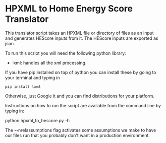 # HPXML to Home Energy Score Translator

This translator script takes an HPXML file or directory of files as an input 
and generates HEScore inputs from it. The HEScore inputs are exported as json. 

To run this script you will need the following python library:

 * lxml: handles all the xml processing.

If you have pip installed on top of python you can install these by going to
your terminal and typing in

```
pip install lxml
```

Otherwise, just Google it and you can find distributions for your platform. 

Instructions on how to run the script are available from the command line by 
typing in:

python hpxml_to_hescore.py -h

The --nrelassumptions flag activates some assumptions we make to have our files run
that you probably don't want in a production environment.